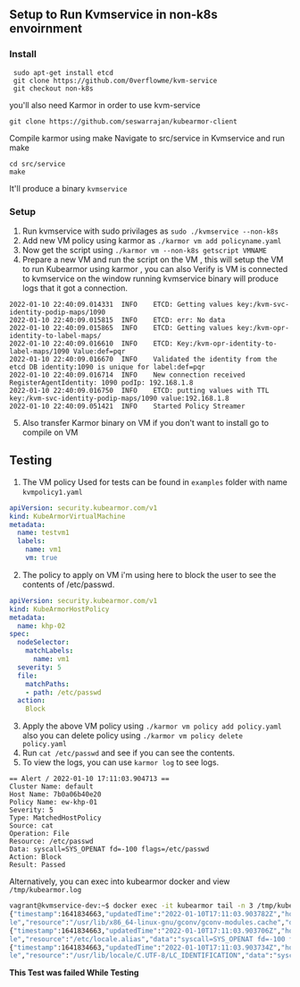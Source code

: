 ## Setup to Run Kvmservice in non-k8s envoirnment

### Install
```
 sudo apt-get install etcd
 git clone https://github.com/0verflowme/kvm-service
 git checkout non-k8s
 ```

you'll also need Karmor in order to use kvm-service
```
git clone https://github.com/seswarrajan/kubearmor-client
```
Compile karmor using make
Navigate to src/service in Kvmservice and run make
```
cd src/service
make
```
It'll produce a binary ``kvmservice``

### Setup

1. Run kvmservice with sudo privilages as ``sudo ./kvmservice --non-k8s``
2. Add new VM policy using karmor as ``./karmor vm add policyname.yaml``
3. Now get the script using ``./karmor vm --non-k8s getscript VMNAME``
4. Prepare a new VM and run the script on the VM , this will setup the VM to run Kubearmor using karmor , you can also Verify is VM is connected to kvmservice on the window running kvmservice binary will produce logs that it got a connection.
```
2022-01-10 22:40:09.014331	INFO	ETCD: Getting values key:/kvm-svc-identity-podip-maps/1090
2022-01-10 22:40:09.015815	INFO	ETCD: err: No data
2022-01-10 22:40:09.015865	INFO	ETCD: Getting values key:/kvm-opr-identity-to-label-maps/
2022-01-10 22:40:09.016610	INFO	ETCD: Key:/kvm-opr-identity-to-label-maps/1090 Value:def=pqr
2022-01-10 22:40:09.016670	INFO	Validated the identity from the etcd DB identity:1090 is unique for label:def=pqr
2022-01-10 22:40:09.016714	INFO	New connection received RegisterAgentIdentity: 1090 podIp: 192.168.1.8
2022-01-10 22:40:09.016750	INFO	ETCD: putting values with TTL key:/kvm-svc-identity-podip-maps/1090 value:192.168.1.8
2022-01-10 22:40:09.051421	INFO	Started Policy Streamer
```
5. Also transfer Karmor binary on VM if you don't want to install go to compile on VM

## Testing
1. The VM policy Used for tests can be found in ``examples`` folder with name ``kvmpolicy1.yaml``
```yaml
apiVersion: security.kubearmor.com/v1
kind: KubeArmorVirtualMachine
metadata:
  name: testvm1
  labels:
    name: vm1
    vm: true
```
2. The policy to apply on VM i'm using here to block the user to see the contents of /etc/passwd.
```yaml
apiVersion: security.kubearmor.com/v1
kind: KubeArmorHostPolicy
metadata:
  name: khp-02
spec:
  nodeSelector:
    matchLabels:
      name: vm1
  severity: 5
  file:
    matchPaths:
    - path: /etc/passwd
  action:
    Block
```
3. Apply the above VM policy using ``./karmor vm policy add policy.yaml`` also you can delete policy using ``./karmor vm policy delete policy.yaml``
4. Run ``cat /etc/passwd`` and see if you can see the contents.
5. To view the logs, you can use ``karmor log`` to see logs.
```
== Alert / 2022-01-10 17:11:03.904713 ==
Cluster Name: default
Host Name: 7b0a06b40e20
Policy Name: ew-khp-01
Severity: 5
Type: MatchedHostPolicy
Source: cat
Operation: File
Resource: /etc/passwd
Data: syscall=SYS_OPENAT fd=-100 flags=/etc/passwd
Action: Block
Result: Passed
```
Alternatively, you can exec into kubearmor docker and view ``/tmp/kubearmor.log``
```bash
vagrant@kvmservice-dev:~$ docker exec -it kubearmor tail -n 3 /tmp/kubearmor.log
{"timestamp":1641834663,"updatedTime":"2022-01-10T17:11:03.903782Z","hostName":"7b0a06b40e20","hostPid":7011,"ppid":6248,"pid":7011,"uid":1000,"type":"HostLog","source":"cat","operation":"Fi
le","resource":"/usr/lib/x86_64-linux-gnu/gconv/gconv-modules.cache","data":"syscall=SYS_OPENAT fd=-100 flags=/usr/lib/x86_64-linux-gnu/gconv/gconv-modules.cache","result":"Passed"}
{"timestamp":1641834663,"updatedTime":"2022-01-10T17:11:03.903706Z","hostName":"7b0a06b40e20","hostPid":7011,"ppid":6248,"pid":7011,"uid":1000,"type":"HostLog","source":"cat","operation":"Fi
le","resource":"/etc/locale.alias","data":"syscall=SYS_OPENAT fd=-100 flags=/usr/share/locale/locale.alias","result":"Passed"}
{"timestamp":1641834663,"updatedTime":"2022-01-10T17:11:03.903734Z","hostName":"7b0a06b40e20","hostPid":7011,"ppid":6248,"pid":7011,"uid":1000,"type":"HostLog","source":"cat","operation":"Fi
le","resource":"/usr/lib/locale/C.UTF-8/LC_IDENTIFICATION","data":"syscall=SYS_OPENAT fd=-100 flags=/usr/lib/locale/C.UTF-8/LC_IDENTIFICATION","result":"Passed"}
```
**This Test was failed While Testing**
